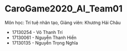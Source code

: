 # CaroGame2020_AI_Team01
Môn học: Trí tuệ nhân tạo, Giảng viên: Khương Hải Châu
 + 17130254 - Võ Thanh Trí
 + 17130061 - Nguyễn Thanh Hiền
 + 17130135 - Nguyễn Trọng Nghĩa
